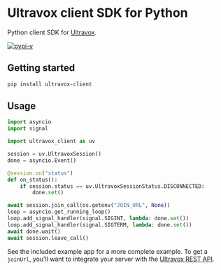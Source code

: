 # Ultravox client SDK for Python
Python client SDK for [Ultravox](https://ultravox.ai).

[![pypi-v](https://img.shields.io/pypi/v/ultravox-client.svg?label=ultravox-client&color=orange)](https://pypi.org/project/ultravox-client/)

## Getting started

```bash
pip install ultravox-client
```

## Usage

```python
import asyncio
import signal

import ultravox_client as uv

session = uv.UltravoxSession()
done = asyncio.Event()

@session.on("status")
def on_status():
    if session.status == uv.UltravoxSessionStatus.DISCONNECTED:
        done.set()

await session.join_call(os.getenv("JOIN_URL", None))
loop = asyncio.get_running_loop()
loop.add_signal_handler(signal.SIGINT, lambda: done.set())
loop.add_signal_handler(signal.SIGTERM, lambda: done.set())
await done.wait()
await session.leave_call()
```

See the included example app for a more complete example. To get a `joinUrl`, you'll want to integrate your server with the [Ultravox REST API](https://fixie-ai.github.io/ultradox/).
